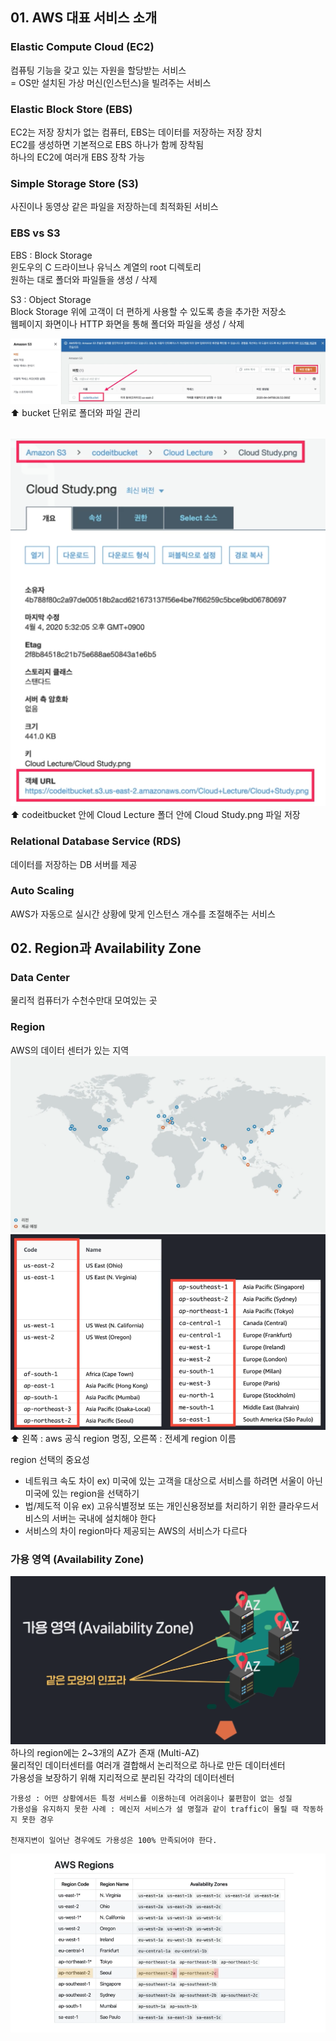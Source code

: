 ## 01. AWS 대표 서비스 소개

### Elastic Compute Cloud (EC2)
컴퓨팅 기능을 갖고 있는 자원을 할당받는 서비스  
= OS만 설치된 가상 머신(인스턴스)을 빌려주는 서비스

### Elastic Block Store (EBS)
EC2는 저장 장치가 없는 컴퓨터, EBS는 데이터를 저장하는 저장 장치  
EC2를 생성하면 기본적으로 EBS 하나가 함께 장착됨  
하나의 EC2에 여러개 EBS 장착 가능

### Simple Storage Store (S3)
사진이나 동영상 같은 파일을 저장하는데 최적화된 서비스

### EBS vs S3
EBS : Block Storage  
윈도우의 C 드라이브나 유닉스 계열의 root 디렉토리  
원하는 대로 폴더와 파일들을 생성 / 삭제  

S3 : Object Storage  
Block Storage 위에 고객이 더 편하게 사용할 수 있도록 층을 추가한 저장소  
웹페이지 화면이나 HTTP 화면을 통해 폴더와 파일을 생성 / 삭제  

![s3 bucket](aws_s3_bucket.png)  
⬆️ bucket 단위로 폴더와 파일 관리  
<br>

![s3 bucket](aws_s3_file.png)  
⬆️ codeitbucket 안에 Cloud Lecture 폴더 안에 Cloud Study.png 파일 저장

### Relational Database Service (RDS)
데이터를 저장하는 DB 서버를 제공

### Auto Scaling
AWS가 자동으로 실시간 상황에 맞게 인스턴스 개수를 조절해주는 서비스  

## 02. Region과 Availability Zone

### Data Center
물리적 컴퓨터가 수천수만대 모여있는 곳

### Region
AWS의 데이터 센터가 있는 지역  
![region](aws_region.png)  
![region](aws_region_table.png)  
⬆️ 왼쪽 : aws 공식 region 명징, 오른쪽 : 전세계 region 이름  


region 선택의 중요성
- 네트워크 속도 차이 
  ex) 미국에 있는 고객을 대상으로 서비스를 하려면 서울이 아닌 미국에 있는 region을 선택하기  
- 법/제도적 이유
  ex) 고유식별정보 또는 개인신용정보를 처리하기 위한 클라우드서비스의 서버는 국내에 설치해야 한다
- 서비스의 차이
  region마다 제공되는 AWS의 서비스가 다르다

### 가용 영역 (Availability Zone)
![az](aws_az.png)
하나의 region에는 2~3개의 AZ가 존재 (Multi-AZ)  
물리적인 데이터센터를 여러개 결합해서 논리적으로 하나로 만든 데이터센터  
가용성을 보장하기 위해 지리적으로 분리된 각각의 데이터센터

```
가용성 : 어떤 상황에서든 특정 서비스를 이용하는데 어려움이나 불편함이 없는 성질  
가용성을 유지하지 못한 사례 : 메신저 서비스가 설 명절과 같이 traffic이 몰릴 때 작동하지 못한 경우  

천재지변이 일어난 경우에도 가용성은 100% 만족되어야 한다.
```
![az](aws_az_table.png)
